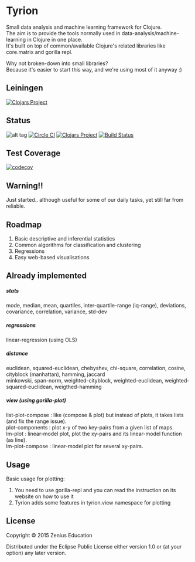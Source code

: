# Tyrion

Small data analysis and machine learning framework for Clojure.  
The aim is to provide the tools normally used in data-analysis/machine-learning in Clojure in one place.  
It's built on top of common/available Clojure's related libraries like core.matrix and gorilla repl.

Why not broken-down into small libraries?   
Because it's easier to start this way, and we're using most of it anyway :)  

## Leiningen

[![Clojars Project](http://clojars.org/tyrion/latest-version.svg)](http://clojars.org/tyrion) 

## Status

![alt
tag](https://circleci.com/gh/zeniuseducation/Tyrion.svg?style=shield&circle-token=:circle-token)
[![Circle
CI](https://circleci.com/gh/zeniuseducation/Tyrion/tree/master.svg?style=svg)](https://circleci.com/gh/zeniuseducation/Tyrion/tree/master)
[![Clojars
Project](https://img.shields.io/clojars/v/tyrion.svg)](https://clojars.org/tyrion)
[![Build
Status](https://semaphoreci.com/api/v1/squest/tyrion/branches/master/badge.svg)](https://semaphoreci.com/squest/tyrion)  
  
## Test Coverage  

[![codecov](https://codecov.io/gh/zeniuseducation/Tyrion/branch/master/graph/badge.svg)](https://codecov.io/gh/zeniuseducation/Tyrion)  


## Warning!!

Just started.. although useful for some of our daily tasks, yet still far from reliable.

## Roadmap

1. Basic descriptive and inferential statistics
2. Common algorithms for classification and clustering
3. Regressions
4. Easy web-based visualisations  

## Already implemented  

##### stats

mode, median, mean, quartiles, inter-quartile-range (iq-range), deviations, covariance, correlation, variance, std-dev  

##### regressions

linear-regression (using OLS)  

##### distance  

euclidean, squared-euclidean, chebyshev, chi-square, correlation, cosine, cityblock (manhattan), hamming, jaccard  
minkowski, span-norm, weighted-cityblock, weighted-euclidean, weighted-squared-euclidean, weigthed-hamming  

##### view (using gorilla-plot)  

list-plot-compose : like (compose & plot) but instead of plots, it takes lists (and fix the range issue).  
plot-components : plot x-y of two key-pairs from a given list of maps.  
lm-plot : linear-model plot, plot the xy-pairs and its linear-model function (as line).  
lm-plot-compose : linear-model plot for several xy-pairs.  

## Usage

Basic usage for plotting:  

1. You need to use gorilla-repl and you can read the instruction on its website on how to use it  
2. Tyrion adds some features in tyrion.view namespace for plotting  

## License

Copyright © 2015 Zenius Education

Distributed under the Eclipse Public License either version 1.0 or (at
your option) any later version.
